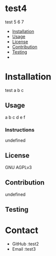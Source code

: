 
  # test4
  test 5 6 7 

  * [Installation](#installation)
  * [Usage](#usage)
  * [License](#license) 
  * [Contribution](#contribution)
  * [Testing](#testing)
  * 
  # Installation
  test a b c

  ## Usage
  a b c d e f

  ### Instructions
  undefined

  ## License
  GNU AGPLv3

  ## Contribution
  undefined

  ## Testing
  

  # Contact
  * GitHub :test2
  * Email :test3
